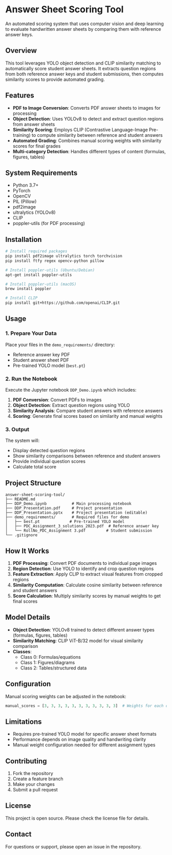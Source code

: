 # Answer Sheet Scoring Tool

An automated scoring system that uses computer vision and deep learning to evaluate handwritten answer sheets by comparing them with reference answer keys.

## Overview

This tool leverages YOLO object detection and CLIP similarity matching to automatically score student answer sheets. It extracts question regions from both reference answer keys and student submissions, then computes similarity scores to provide automated grading.

## Features

- **PDF to Image Conversion**: Converts PDF answer sheets to images for processing
- **Object Detection**: Uses YOLOv8 to detect and extract question regions from answer sheets
- **Similarity Scoring**: Employs CLIP (Contrastive Language-Image Pre-training) to compute similarity between reference and student answers
- **Automated Grading**: Combines manual scoring weights with similarity scores for final grades
- **Multi-category Detection**: Handles different types of content (formulas, figures, tables)

## System Requirements

- Python 3.7+
- PyTorch
- OpenCV
- PIL (Pillow)
- pdf2image
- ultralytics (YOLOv8)
- CLIP
- poppler-utils (for PDF processing)

## Installation

```bash
# Install required packages
pip install pdf2image ultralytics torch torchvision
pip install ftfy regex opencv-python pillow

# Install poppler-utils (Ubuntu/Debian)
apt-get install poppler-utils

# Install poppler-utils (macOS)
brew install poppler

# Install CLIP
pip install git+https://github.com/openai/CLIP.git
```

## Usage

### 1. Prepare Your Data

Place your files in the `demo_requirements/` directory:
- Reference answer key PDF
- Student answer sheet PDF
- Pre-trained YOLO model (`best.pt`)

### 2. Run the Notebook

Execute the Jupyter notebook `DDP_Demo.ipynb` which includes:

1. **PDF Conversion**: Convert PDFs to images
2. **Object Detection**: Extract question regions using YOLO
3. **Similarity Analysis**: Compare student answers with reference answers
4. **Scoring**: Generate final scores based on similarity and manual weights

### 3. Output

The system will:
- Display detected question regions
- Show similarity comparisons between reference and student answers
- Provide individual question scores
- Calculate total score

## Project Structure

```
answer-sheet-scoring-tool/
├── README.md
├── DDP_Demo.ipynb           # Main processing notebook
├── DDP_Presentation.pdf     # Project presentation
├── DDP_Presentation.pptx    # Project presentation (editable)
├── demo_requirements/       # Required files for demo
│   ├── best.pt             # Pre-trained YOLO model
│   ├── PDC_Assignment_3_solutions_2023.pdf  # Reference answer key
│   └── RollNo_PDC_Assignment 3.pdf         # Student submission
└── .gitignore
```

## How It Works

1. **PDF Processing**: Convert PDF documents to individual page images
2. **Region Detection**: Use YOLO to identify and crop question regions
3. **Feature Extraction**: Apply CLIP to extract visual features from cropped regions
4. **Similarity Computation**: Calculate cosine similarity between reference and student answers
5. **Score Calculation**: Multiply similarity scores by manual weights to get final scores

## Model Details

- **Object Detection**: YOLOv8 trained to detect different answer types (formulas, figures, tables)
- **Similarity Matching**: CLIP ViT-B/32 model for visual similarity comparison
- **Classes**: 
  - Class 0: Formulas/equations
  - Class 1: Figures/diagrams  
  - Class 2: Tables/structured data

## Configuration

Manual scoring weights can be adjusted in the notebook:
```python
manual_scores = [3, 3, 3, 3, 3, 3, 3, 3, 3, 3, 3]  # Weights for each question
```

## Limitations

- Requires pre-trained YOLO model for specific answer sheet formats
- Performance depends on image quality and handwriting clarity
- Manual weight configuration needed for different assignment types

## Contributing

1. Fork the repository
2. Create a feature branch
3. Make your changes
4. Submit a pull request

## License

This project is open source. Please check the license file for details.

## Contact

For questions or support, please open an issue in the repository.